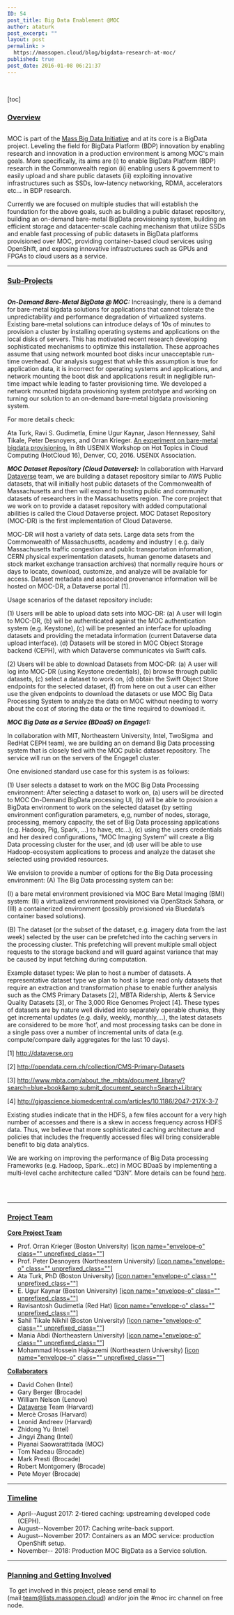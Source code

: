 ```yaml
---
ID: 54
post_title: Big Data Enablement @MOC
author: ataturk
post_excerpt: ""
layout: post
permalink: >
  https://massopen.cloud/blog/bigdata-research-at-moc/
published: true
post_date: 2016-01-08 06:21:37
---
```

&nbsp;

[toc]
<h3><a id="overview"></a><span style="text-decoration: underline"><strong>Overview</strong></span></h3>
<div class="page" title="Page 1">
<div class="layoutArea">
<div class="column">

MOC is part of the <a href="http://massbigdata.org">Mass Big Data Initiative</a> and at its core is a BigData project. Leveling the field for BigData Platform (BDP) innovation by enabling research and innovation in a production environment is among MOC's main goals. More specifically, its aims are (i) to enable BigData Platform (BDP) research in the Commonwealth region (ii) enabling users &amp; government to easily upload and share public datasets (iii) exploiting innovative infrastructures such as SSDs, low-latency networking, RDMA, accelerators etc... in BDP research.

Currently we are focused on multiple studies that will establish the foundation for the above goals, such as building a public dataset repository, building an on-demand bare-metal BigData provisioning system, building an efficient storage and datacenter-scale caching mechanism that utilize SSDs and enable fast processing of public datasets in BigData platforms provisioned over MOC, providing container-based cloud services using OpenShift, and exposing innovative infrastructures such as GPUs and FPGAs to cloud users as a service.

<hr />

<h3><a id="motivation"></a><span style="text-decoration: underline"><strong>Sub-Projects</strong></span></h3>
<div class="page" title="Page 1">
<div class="layoutArea">
<div class="column">

<strong><em>On-Demand Bare-Metal BigData @ MOC:</em></strong>
Increasingly, there is a demand for bare-metal bigdata solutions for applications that cannot tolerate the unpredictability and performance degradation of virtualized systems. Existing bare-metal solutions can introduce delays of 10s of minutes to provision a cluster by installing operating systems and applications on the local disks of servers. This has motivated recent research developing sophisticated mechanisms to optimize this installation. These approaches assume that using network mounted boot disks incur unacceptable run-time overhead. Our analysis suggest that while this assumption is true for application data, it is incorrect for operating systems and applications, and network mounting the boot disk and applications result in negligible run-time impact while leading to faster provisioning time. We developed a network mounted bigdata provisioning system prototype and working on turning our solution to an on-demand bare-metal bigdata provisioning system.

For more details check:

Ata Turk, Ravi S. Gudimetla, Emine Ugur Kaynar, Jason Hennessey, Sahil Tikale, Peter Desnoyers, and Orran Krieger. <a href="https://www.usenix.org/node/196348">An experiment on bare-metal bigdata provisioning.</a> In 8th USENIX Workshop on Hot Topics in Cloud Computing (HotCloud 16), Denver, CO, 2016. USENIX Association.

<strong><em>MOC Dataset Repository (Cloud Dataverse):</em></strong>
In collaboration with Harvard <a href="http://dataverse.org/">Dataverse</a> team, we are building a dataset repository similar to AWS Public datasets, that will initially host public datasets of the Commonwealth of Massachusetts and then will expand to hosting public and community datasets of researchers in the Massachusetts region. The core project that we work on to provide a dataset repository with added computational abilities is called the Cloud Dataverse project. MOC Dataset Repository (MOC-DR) is the first implementation of Cloud Dataverse.

MOC-DR will host a variety of data sets. Large data sets from the Commonwealth of Massachusetts, academy and industry ( e.g. daily Massachusetts traffic congestion and public transportation information, CERN physical experimentation datasets, human genome datasets and stock market exchange transaction archives) that normally require hours or days to locate, download, customize, and analyze will be available for access. Dataset metadata and associated provenance information will be hosted on MOC-DR, a Dataverse portal [1].

Usage scenarios of the dataset repository include:

(1) Users will be able to upload data sets into MOC-DR: (a) A user will login to MOC-DR, (b) will be authenticated against the MOC authentication system (e.g. Keystone), (c) will be presented an interface for uploading datasets and providing the metadata information (current Dataverse data upload interface). (d) Datasets will be stored in MOC Object Storage backend (CEPH), with which Dataverse communicates via Swift calls.

(2) Users will be able to download Datasets from MOC-DR: (a) A user will log into MOC-DR (using Keystone credentials), (b) browse through public datasets, (c) select a dataset to work on, (d) obtain the Swift Object Store endpoints for the selected dataset, (f) from here on out a user can either use the given endpoints to download the datasets or use MOC Big Data Processing System to analyze the data on MOC without needing to worry about the cost of storing the data or the time required to download it.

<b><i>MOC Big Data as a Service (BDaaS) on Engage1:</i></b>

<span style="font-weight: 400">In collaboration with MIT, Northeastern University, Intel, TwoSigma  and RedHat CEPH team), we are building an on demand Big Data processing system that is closely tied with the MOC public dataset repository. The service will run on the servers of the Engage1 cluster.</span>

<span style="font-weight: 400">One envisioned standard use case for this system is as follows:</span>

<span style="font-weight: 400">(1) User selects a dataset to work on the MOC Big Data Processing environment: After selecting a dataset to work on, (a) users will be directed to MOC On-Demand BigData processing UI, (b) will be able to provision a BigData environment to work on the selected dataset (by setting environment configuration parameters, e,g, number of nodes, storage, processing, memory capacity, the set of Big Data processing applications (e.g. Hadoop, Pig, Spark, …) to have, etc...), (c) using the users credentials and her desired configurations, "MOC Imaging System” will create a Big Data processing cluster for the user, and (d) user will be able to use Hadoop-ecosystem applications to process and analyze the dataset she selected using provided resources.</span>

<span style="font-weight: 400">We envision to provide a number of options for the Big Data processing environment: (A) The Big Data processing system can be:</span>

<span style="font-weight: 400">(I) a bare metal environment provisioned via MOC Bare Metal Imaging (BMI) system: (II) a virtualized environment provisioned via OpenStack Sahara, or (III) a containerized environment (possibly provisioned via Bluedata’s container based solutions).</span>

<span style="font-weight: 400">(B) The dataset (or the subset of the dataset, e.g. imagery data from the last week) selected by the user can be prefetched into the caching servers in the processing cluster. This prefetching will prevent multiple small object requests to the storage backend and will guard against variance that may be caused by input fetching during computation.</span>

<span style="font-weight: 400">Example dataset types: We plan to host a number of datasets. A representative dataset type we plan to host is large read only datasets that require an extraction and transformation phase to enable further analysis such as the CMS Primary Datasets [2], MBTA Ridership, Alerts &amp; Service Quality Datasets [3], or The 3,000 Rice Genomes Project [4]. These types of datasets are by nature well divided into separately operable chunks, they get incremental updates (e.g. daily, weekly, monthly,…), the latest datasets are considered to be more ‘hot’, and most processing tasks can be done in a single pass over a number of incremental units of data (e.g. compute/compare daily aggregates for the last 10 days).</span>

<span style="font-weight: 400">[1] http://dataverse.org</span>

<span style="font-weight: 400">[2] http://opendata.cern.ch/collection/CMS-Primary-Datasets</span>

<span style="font-weight: 400">[3] http://www.mbta.com/about_the_mbta/document_library/?search=blue+book&amp;submit_document_search=Search+Library</span>

<span style="font-weight: 400">[4] </span><a href="http://gigascience.biomedcentral.com/articles/10.1186/2047-217X-3-7"><span style="font-weight: 400">http://gigascience.biomedcentral.com/articles/10.1186/2047-217X-3-7</span></a>

<span style="font-weight: 400">Existing studies indicate that in the HDFS, a few files account for a very high number of accesses and there is a skew in access frequency across HDFS data. Thus, we believe that more sophisticated caching architecture and policies that includes the frequently accessed files will bring considerable benefit to big data analytics.</span>

<span style="font-weight: 400">We are working on improving the performance of Big Data processing Frameworks (e.g. Hadoop, Spark...etc) in MOC BDaaS by implementing a multi-level cache architecture called “D3N”. More details can be found <a href="https://massopen.cloud/d3n/">here</a>.</span>

&nbsp;

</div>
</div>
</div>
</div>
</div>
</div>

<hr />

<h3><a id="core-team"></a><span style="text-decoration: underline"><strong>Project Team</strong></span></h3>
<strong><span style="text-decoration: underline">Core Project Team</span></strong>
<ul>
 	<li style="text-align: left">Prof. Orran Krieger (Boston University) <a href="mailto:okrieg@bu.edu">[icon name="envelope-o" class="" unprefixed_class=""]</a></li>
 	<li style="text-align: left">Prof. Peter Desnoyers (Northeastern University) <a href="mailto:pjd@ccs.neu.edu">[icon name="envelope-o" class="" unprefixed_class=""]</a></li>
 	<li style="text-align: left">Ata Turk, PhD (Boston University) <a href="mailto:ataturk@bu.edu">[icon name="envelope-o" class="" unprefixed_class=""]</a></li>
 	<li style="text-align: left">E. Ugur Kaynar (Boston University) <a href="mailto:ukaynar@bu.edu">[icon name="envelope-o" class="" unprefixed_class=""]</a></li>
 	<li style="text-align: left">Ravisantosh Gudimetla (Red Hat) <a href="mailto:ravig@ccs.neu.edu">[icon name="envelope-o" class="" unprefixed_class=""]</a></li>
 	<li style="text-align: left">Sahil Tikale Nikhil (Boston University) <a href="mailto:tikale@bu.edu">[icon name="envelope-o" class="" unprefixed_class=""]</a></li>
 	<li style="text-align: left">Mania Abdi (Northeastern University) <a href="mailto:mania.abdi287@gmail.com">[icon name="envelope-o" class="" unprefixed_class=""]</a></li>
 	<li style="text-align: left">Mohammad Hossein Hajkazemi (Northeastern University) <a href="mailto:hajkazemi@gmail.com">[icon name="envelope-o" class="" unprefixed_class=""]</a></li>
</ul>
<span style="text-decoration: underline"><strong>Collaborators</strong>
</span>
<ul>
 	<li style="text-align: left">David Cohen (Intel)</li>
 	<li>Gary Berger (Brocade)</li>
 	<li>William Nelson (Lenovo)</li>
 	<li><a href="http://dataverse.org/">Dataverse</a> Team (Harvard)</li>
 	<li>Mercè Crosas (Harvard)</li>
 	<li>Leonid Andreev (Harvard)</li>
 	<li>Zhidong Yu (Intel)</li>
 	<li>Jingyi Zhang (Intel)</li>
 	<li>Piyanai Saowarattitada (MOC)</li>
 	<li>Tom Nadeau (Brocade)</li>
 	<li>Mark Presti (Brocade)</li>
 	<li>Robert Montgomery (Brocade)</li>
 	<li>Pete Moyer (Brocade)</li>
</ul>

<hr />

<h3><a id="timetable"></a><strong><span style="text-decoration: underline">Timeline</span></strong></h3>
<ul>
 	<li>April--August 2017: 2-tiered caching: upstreaming developed code (CEPH).</li>
 	<li>August--November 2017: Caching write-back support.</li>
 	<li>August--November 2017: Containers as an MOC service: production OpenShift setup.</li>
 	<li>November-- 2018: Production MOC BigData as a Service solution.</li>
</ul>

<hr />

<h3><strong><span style="text-decoration: underline"><a id="getting-involved"></a>Planning and Getting Involved</span></strong></h3>
<div class="page" title="Page 2"> To get involved in this project, please send email to (mail:<a href="mailto:team@lists.massopen.cloud">team@lists.massopen.cloud</a>) and/or join the #moc irc channel on free node.</div>